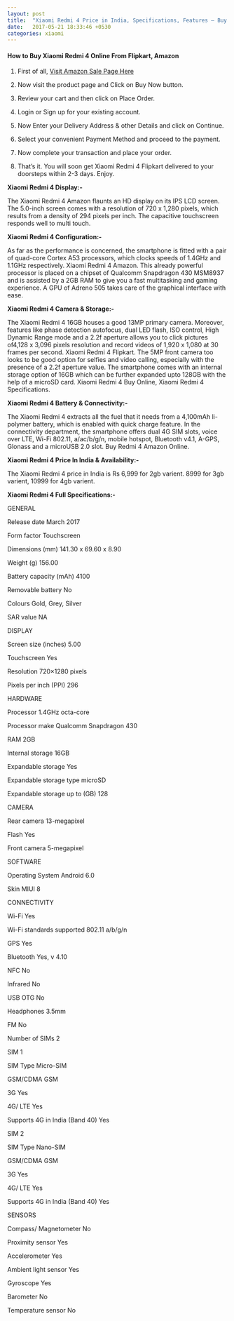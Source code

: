 ```yaml
---
layout: post
title:  "Xiaomi Redmi 4 Price in India, Specifications, Features – Buy Online at Amazon on 23rd May"
date:   2017-05-21 18:33:46 +0530
categories: xiaomi
---
```


<h4>How to Buy Xiaomi Redmi 4 Online From Flipkart, Amazon</h4>

1) First of all,  [Visit Amazon Sale Page Here](https://www.amazon.in/redmi-4/b?ie=UTF8&amp;node=13713623031&_encoding=UTF8&tag=210c89-21&linkCode=ur2&linkId=d3fd3238ac958c460cce142864817282&camp=3638&creative=24630)

2) Now visit the product page and Click on Buy Now button.

3) Review your cart and then click on Place Order.

4) Login or Sign up for your existing account.

5) Now Enter your Delivery Address & other Details and click on Continue.

6) Select your convenient Payment Method and proceed to the payment.

7) Now complete your transaction and place your order.

8) That’s it. You will soon get Xiaomi Redmi 4 Flipkart delivered to your doorsteps within 2-3 days. Enjoy.

**Xiaomi Redmi 4 Display:-**

The Xiaomi Redmi 4 Amazon flaunts an HD display on its IPS LCD screen. The 5.0-inch screen comes with a resolution of 720 x 1,280 pixels, which results from a density of 294 pixels per inch. The capacitive touchscreen responds well to multi touch.

**Xiaomi Redmi 4 Configuration:-**

As far as the performance is concerned, the smartphone is fitted with a pair of quad-core Cortex A53 processors, which clocks speeds of 1.4GHz and 1.1GHz respectively. Xiaomi Redmi 4 Amazon. This already powerful processor is placed on a chipset of Qualcomm Snapdragon 430 MSM8937 and is assisted by a 2GB RAM to give you a fast multitasking and gaming experience. A GPU of Adreno 505 takes care of the graphical interface with ease.

**Xiaomi Redmi 4 Camera & Storage:-**

The Xiaomi Redmi 4 16GB houses a good 13MP primary camera. Moreover, features like phase detection autofocus, dual LED flash, ISO control, High Dynamic Range mode and a 2.2f aperture allows you to click pictures of4,128 x 3,096 pixels resolution and record videos of 1,920 x 1,080 at 30 frames per second. Xiaomi Redmi 4 Flipkart. The 5MP front camera too looks to be good option for selfies and video calling, especially with the presence of a 2.2f aperture value. The smartphone comes with an internal storage option of 16GB which can be further expanded upto 128GB with the help of a microSD card. Xiaomi Redmi 4 Buy Online, Xiaomi Redmi 4 Specifications.

**Xiaomi Redmi 4 Battery & Connectivity:-**

The Xiaomi Redmi 4 extracts all the fuel that it needs from a 4,100mAh li-polymer battery, which is enabled with quick charge feature. In the connectivity department, the smartphone offers dual 4G SIM slots, voice over LTE, Wi-Fi 802.11, a/ac/b/g/n, mobile hotspot, Bluetooth v4.1, A-GPS, Glonass and a microUSB 2.0 slot. Buy Redmi 4 Amazon Online.

**Xiaomi Redmi 4 Price In India & Availability:-**

The Xiaomi Redmi 4 price in India is Rs 6,999 for 2gb varient. 8999 for 3gb varient, 10999 for 4gb varient.

**Xiaomi Redmi 4 Full Specifications:-**

GENERAL

Release date	March 2017

Form factor	Touchscreen

Dimensions (mm)	141.30 x 69.60 x 8.90

Weight (g)	156.00

Battery capacity (mAh)	4100

Removable battery	No

Colours	Gold, Grey, Silver

SAR value	NA

DISPLAY

Screen size (inches)	5.00

Touchscreen	Yes

Resolution	720×1280 pixels

Pixels per inch (PPI)	296

HARDWARE

Processor	1.4GHz octa-core

Processor make	Qualcomm Snapdragon 430

RAM	2GB

Internal storage	16GB

Expandable storage	Yes

Expandable storage type	microSD

Expandable storage up to (GB)	128

CAMERA

Rear camera	13-megapixel

Flash	Yes

Front camera	5-megapixel

SOFTWARE

Operating System	Android 6.0

Skin	MIUI 8

CONNECTIVITY

Wi-Fi	Yes

Wi-Fi standards supported	802.11 a/b/g/n

GPS	Yes

Bluetooth	Yes, v 4.10

NFC	No

Infrared	No

USB OTG	No

Headphones	3.5mm

FM	No

Number of SIMs	2

SIM 1

SIM Type	Micro-SIM

GSM/CDMA	GSM

3G	Yes

4G/ LTE	Yes

Supports 4G in India (Band 40)	Yes

SIM 2

SIM Type	Nano-SIM

GSM/CDMA	GSM

3G	Yes

4G/ LTE	Yes

Supports 4G in India (Band 40)	Yes

SENSORS

Compass/ Magnetometer	No

Proximity sensor	Yes

Accelerometer	Yes

Ambient light sensor	Yes

Gyroscope	Yes

Barometer	No

Temperature sensor	No


